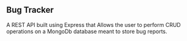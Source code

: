 ## Bug Tracker

A REST API built using Express that Allows the user to perform CRUD operations on a MongoDb database meant to store bug reports.

